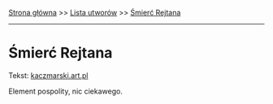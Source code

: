 [Strona główna](../index.md) >> [Lista utworów](../list.md) >> [Śmierć Rejtana](697.md)

---

# Śmierć Rejtana

Tekst: [kaczmarski.art.pl](https://www.kaczmarski.art.pl/tworczosc/wiersze/smierc-rejtana/)

Element pospolity, nic ciekawego.